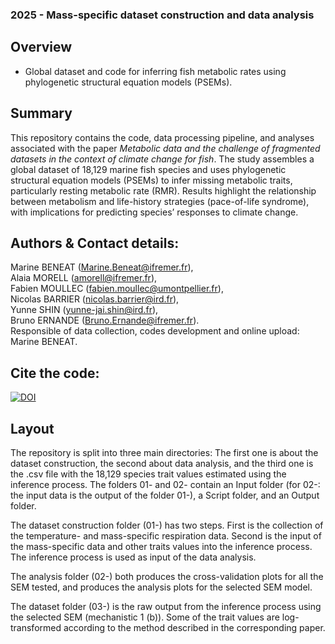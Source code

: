 ### 2025 - Mass-specific dataset construction and data analysis
## Overview
- Global dataset and code for inferring fish metabolic rates using phylogenetic structural equation models (PSEMs). 

## Summary
This repository contains the code, data processing pipeline, and analyses associated with the paper _Metabolic data and the challenge of fragmented datasets in the context of climate change for fish_. The study assembles a global dataset of 18,129 marine fish species and uses phylogenetic structural equation models (PSEMs) to infer missing metabolic traits, particularly resting metabolic rate (RMR). Results highlight the relationship between metabolism and life-history strategies (pace-of-life syndrome), with implications for predicting species’ responses to climate change.

## Authors & Contact details:
Marine BENEAT (Marine.Beneat@ifremer.fr),  
Alaia MORELL (amorell@ifremer.fr),  
Fabien MOULLEC (fabien.moullec@umontpellier.fr),  
Nicolas BARRIER (nicolas.barrier@ird.fr),  
Yunne SHIN (yunne-jai.shin@ird.fr),  
Bruno ERNANDE (Bruno.Ernande@ifremer.fr).  
Responsible of data collection, codes development and online upload: Marine BENEAT.

## Cite the code:
[![DOI](https://zenodo.org/badge/DOI/10.5281/zenodo.16893328.svg)](https://zenodo.org/badge/DOI/10.5281/zenodo.16893328.svg)

## Layout
The repository is split into three main directories: The first one is about the dataset construction, the second about data analysis, and the third one is the .csv file with the 18,129 species trait values estimated using the inference process. 
The folders 01- and 02- contain an Input folder (for 02-: the input data is the output of the folder 01-), a Script folder, and an Output folder.

The dataset construction folder (01-) has two steps. First is the collection of the temperature- and mass-specific respiration data. Second is the input of the mass-specific data and other traits values into the inference process. The inference process is used as input of the data analysis. 

The analysis folder (02-) both produces the cross-validation plots for all the SEM tested, and produces the analysis plots for the selected SEM model. 

The dataset folder (03-) is the raw output from the inference process using the selected SEM (mechanistic 1 (b)). Some of the trait values are log-transformed according to the method described in the corresponding paper. 
